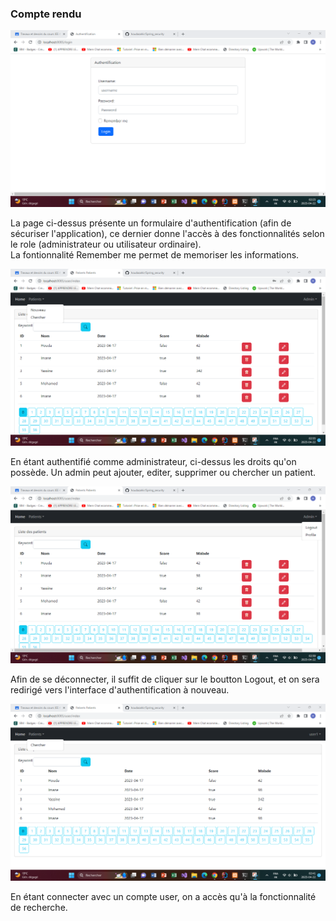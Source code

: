 <h3>Compte rendu</h3>
<img src="Captures/login.png">
<p>
La page ci-dessus présente un formulaire d'authentification (afin de sécuriser l'application), 
ce dernier donne l'accès à des fonctionnalités selon le role (administrateur ou utilisateur ordinaire).<br>
La fontionnalité Remember me permet de memoriser les informations.
</p>
<img src="Captures/foncAdmin.png">
<p>
En étant authentifié comme administrateur, ci-dessus les droits qu'on possède. 
Un admin peut ajouter, editer, supprimer ou chercher un patient.
</p>
<img src="Captures/logout.png">
<p>
Afin de se déconnecter, il suffit de cliquer sur le boutton Logout, et on sera redirigé vers l'interface d'authentification à nouveau.</p>
<img src="Captures/interfaceUser.png">
<p>
En étant connecter avec un compte user, on a accès qu'à la fonctionnalité de recherche.
</p>